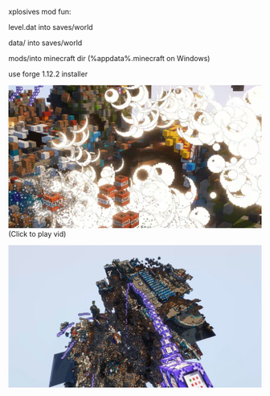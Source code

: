 xplosives mod fun:

level.dat into saves/world

data/ into saves/world

mods/into minecraft dir (%appdata%\.minecraft on Windows)

use forge 1.12.2 installer


[![Demo CountPages alpha](https://github.com/HakkaTjakka/HOLLAND_BTE121_CUBIC_7/blob/main/STUFF/Unsaved%20Image%201.jpg)](https://www.youtube.com/watch?v=UIS5vtTMlaQ)
(Click to play vid)

[![Demo CountPages alpha](https://github.com/HakkaTjakka/HOLLAND_BTE121_CUBIC_7/blob/main/STUFF/Unsaved%20Image%202.jpg)]()

